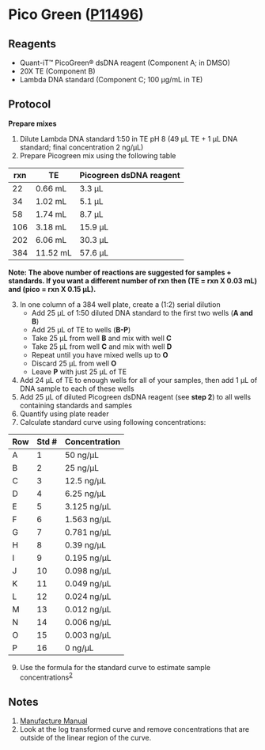 # Pico Green ([P11496](https://www.thermofisher.com/order/catalog/product/P11496))

## Reagents

* Quant-iT™ PicoGreen® dsDNA reagent (Component A; in DMSO)
* 20X TE (Component B)
* Lambda DNA standard (Component C; 100 µg/mL in TE)

## Protocol

**Prepare mixes**

1. Dilute Lambda DNA standard 1:50 in TE pH 8 (49 µL TE + 1 µL DNA standard; final concentration 2 ng/µL)
2. Prepare Picogreen mix using the following table

| rxn | TE       | Picogreen dsDNA reagent |
|-----|----------|-------------------------|
|  22 |  0.66 mL |  3.3 µL                 |
|  34 |  1.02 mL |  5.1 µL                 |
|  58 |  1.74 mL |  8.7 µL                 |
| 106 |  3.18 mL | 15.9 µL                 |
| 202 |  6.06 mL | 30.3 µL                 |
| 384 | 11.52 mL | 57.6 µL                 |

**Note: The above number of reactions are suggested for samples + standards. If
you want a different number of rxn then (TE = rxn X 0.03 mL) and (pico = rxn X
0.15 µL).**

3. In one column of a 384 well plate, create a (1:2) serial dilution
    * Add 25 µL of 1:50 diluted DNA standard to the first two wells (**A and B**)
    * Add 25 µL of TE to wells (**B-P**)
    * Take 25 µL from well **B** and mix with well **C**
    * Take 25 µL from well **C** and mix with well **D**
    * Repeat until you have mixed wells up to **O**
    * Discard 25 µL from well **O**
    * Leave **P** with just 25 µL of TE
4. Add 24 µL of TE to enough wells for all of your samples, then add 1 µL of DNA sample to each of these wells
6. Add 25 µL of diluted Picogreen dsDNA reagent (see **step 2**) to all wells containing standards and samples
7. Quantify using plate reader
8. Calculate standard curve using following concentrations:

| Row   | Std #   | Concentration    |
| ----- | ------- | ---------------  |
| A     | 1       | 50 ng/µL         |
| B     | 2       | 25 ng/µL         |
| C     | 3       | 12.5 ng/µL       |
| D     | 4       | 6.25 ng/µL       |
| E     | 5       | 3.125 ng/µL      |
| F     | 6       | 1.563 ng/µL      |
| G     | 7       | 0.781 ng/µL      |
| H     | 8       | 0.39 ng/µL       |
| I     | 9       | 0.195 ng/µL      |
| J     | 10      | 0.098 ng/µL      |
| K     | 11      | 0.049 ng/µL      |
| L     | 12      | 0.024 ng/µL      |
| M     | 13      | 0.012 ng/µL      |
| N     | 14      | 0.006 ng/µL      |
| O     | 15      | 0.003 ng/µL      |
| P     | 16      | 0 ng/µL          |

9. Use the formula for the standard curve to estimate sample concentrations<sup>[2](#conc)</sup>

## Notes
1. [Manufacture Manual](https://tools.thermofisher.com/content/sfs/manuals/mp07581.pdf)
2. <a name="conc"></a>Look at the log transformed curve and remove
   concentrations that are outside of the linear region of the curve.
